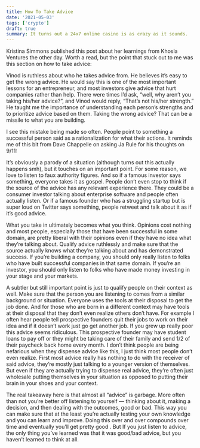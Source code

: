 ```yaml
---
title: How To Take Advice
date: '2021-05-03'
tags: ['crypto']
draft: true
summary: It turns out a 24x7 online casino is as crazy as it sounds.
---
```


Kristina Simmons published this post about her learnings from Khosla Ventures the other day. Worth a read, but the point that stuck out to me was this section on how to take advice:

Vinod is ruthless about who he takes advice from. He believes it’s easy to get the wrong advice. He would say this is one of the most important lessons for an entrepreneur, and most investors give advice that hurt companies rather than help. There were times I’d ask, “well, why aren’t you taking his/her advice?”, and Vinod would reply, “That’s not his/her strength.” He taught me the importance of understanding each person’s strengths and to prioritize advice based on them. Taking the wrong advice? That can be a missile to what you are building.

I see this mistake being made so often. People point to something a successful person said as a rationalization for what their actions. It reminds me of this bit from Dave Chappelle on asking Ja Rule for his thoughts on 9/11:


It’s obviously a parody of a situation (although turns out this actually happens smh), but it touches on an important point. For some reason, we love to listen to faux authority figures. And so if a famous investor says something, everyone takes it as gospel. People don’t even stop to think if the source of the advice has any relevant experience there. They could be a consumer investor talking about enterprise software and people often actually listen. Or if a famous founder who has a struggling startup but is super loud on Twitter says something, people retweet and talk about it as if it’s good advice.

What you take in ultimately becomes what you think. Opinions cost nothing and most people, especially those that have been successful in some domain, are pretty liberal with their opinions even if they have no idea what they’re talking about. Qualify advice ruthlessly and make sure that the source actually knows what they’re talking about and has demonstrated success. If you’re building a company, you should only really listen to folks who have built successful companies in that same domain. If you’re an investor, you should only listen to folks who have made money investing in your stage and your markets.

A subtler but still important point is just to qualify people on their context as well. Make sure that the person you are listening to comes from a similar background or situation. Everyone uses the tools at their disposal to get the job done. And for those who are born in a different context may have tools at their disposal that they don’t even realize others don’t have. For example I often hear people tell prospective founders quit their jobs to work on their idea and if it doesn’t work just go get another job. If you grew up really poor this advice seems ridiculous. This prospective founder may have student loans to pay off or they might be taking care of their family and send 1/2 of their paycheck back home every month. I don’t think people are being nefarious when they dispense advice like this, I just think most people don’t even realize. First most advice really has nothing to do with the receiver of said advice, they’re mostly just talking to a younger version of themselves. But even if they are actually trying to dispense real advice, they’re often just wholesale putting themselves in your situation as opposed to putting their brain in your shoes and your context.

The real takeaway here is that almost all “advice” is garbage. More often than not you’re better off listening to yourself — thinking about it, making a decision, and then dealing with the outcomes, good or bad. This way you can make sure that at the least you’re actually testing your own knowledge and you can learn and improve. Doing this over and over compounds over time and eventually you’ll get pretty good . But If you just listen to advice, the only thing you’ve learned was that it was good/bad advice, but you haven’t learned to think at all.